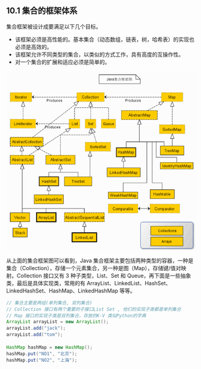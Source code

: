 ## 10.1 集合的框架体系

集合框架被设计成要满足以下几个目标。

- 该框架必须是高性能的。基本集合（动态数组，链表，树，哈希表）的实现也必须是高效的。
- 该框架允许不同类型的集合，以类似的方式工作，具有高度的互操作性。
- 对一个集合的扩展和适应必须是简单的。

![img](10-1.png)

从上面的集合框架图可以看到，Java  集合框架主要包括两种类型的容器，一种是集合（Collection），存储一个元素集合，另一种是图（Map），存储键/值对映射。Collection 接口又有 3 种子类型，List、Set 和 Queue，再下面是一些抽象类，最后是具体实现类，常用的有 ArrayList、LinkedList、HashSet、LinkedHashSet、HashMap、LinkedHashMap 等等。

~~~java
// 集合主要是两组(单列集合, 双列集合)
// Collection 接口有两个重要的子接口List Set , 他们的实现子类都是单列集合
// Map 接口的实现子类是双列集合，存放的K-V 类似Python的字典
ArrayList arrayList = new ArrayList();
arrayList.add("jack");
arrayList.add("tom");

HashMap hashMap = new HashMap();
hashMap.put("NO1", "北京");
hashMap.put("NO2", "上海");
~~~

